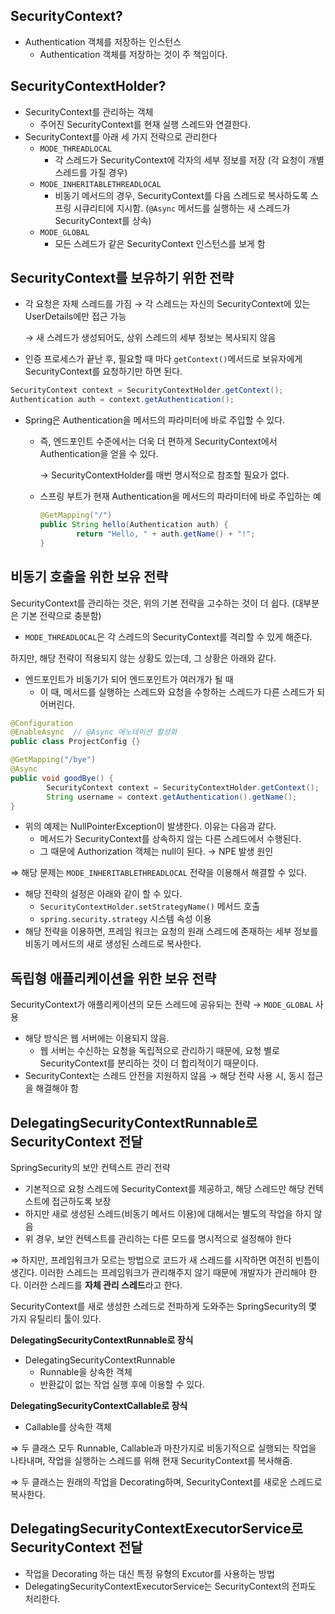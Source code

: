 ## SecurityContext?

- Authentication 객체를 저장하는 인스턴스
    - Authentication 객체를 저장하는 것이 주 책임이다.

## SecurityContextHolder?

- SecurityContext를 관리하는 객체
    - 주어진 SecurityContext를 현재 실행 스레드와 연결한다.
- SecurityContext를 아래 세 가지 전략으로 관리한다
    - `MODE_THREADLOCAL`
        - 각 스레드가 SecurityContext에 각자의 세부 정보를 저장 (각 요청이 개별 스레드를 가질 경우)
    - `MODE_INHERITABLETHREADLOCAL`
        - 비동기 메서드의 경우, SecurityContext를 다음 스레드로 복사하도록 스프링 시큐리티에 지시함. (`@Async` 메서드를 실행하는 새 스레드가 SecurityContext를 상속)
    - `MODE_GLOBAL`
        - 모든 스레드가 같은 SecurityContext 인스턴스를 보게 함

## SecurityContext를 보유하기 위한 전략

- 각 요청은 자체 스레드를 가짐 → 각 스레드는 자신의 SecurityContext에 있는 UserDetails에만 접근 가능
    
    → 새 스레드가 생성되어도, 상위 스레드의 세부 정보는 복사되지 않음
    
- 인증 프로세스가 끝난 후, 필요할 때 마다 `getContext()`메서드로 보유자에게 SecurityContext를 요청하기만 하면 된다.

```java
SecurityContext context = SecurityContextHolder.getContext();
Authentication auth = context.getAuthentication();
```

- Spring은 Authentication을 메서드의 파라미터에 바로 주입할 수 있다.
    - 즉, 엔드포인트 수준에서는 더욱 더 편하게 SecurityContext에서 Authentication을 얻을 수 있다.
        
        → SecurityContextHolder를 매번 명시적으로 참조할 필요가 없다.
        
    - 스프링 부트가 현재 Authentication을 메서드의 파라미터에 바로 주입하는 예
        
        ```java
        @GetMapping("/")
        public String hello(Authentication auth) {
        		return "Hello, " + auth.getName() + "!";
        }
        ```
        

## 비동기 호출을 위한 보유 전략

SecurityContext를 관리하는 것은, 위의 기본 전략을 고수하는 것이 더 쉽다. (대부분은 기본 전략으로 충분함)

- `MODE_THREADLOCAL`은 각 스레드의 SecurityContext를 격리할 수 있게 해준다.

하지만, 해당 전략이 적용되지 않는 상황도 있는데, 그 상황은 아래와 같다.

- 엔드포인트가 비동기가 되어 엔드포인트가 여러개가 될 때
    - 이 때, 메서드를 실행하는 스레드와 요청을 수항하는 스레드가 다른 스레드가 되어버린다.

```java
@Configuration
@EnableAsync  // @Async 애노테이션 활성화
public class ProjectConfig {}

@GetMapping("/bye")
@Async
public void goodBye() {
		SecurityContext context = SecurityContextHolder.getContext();
		String username = context.getAuthentication().getName();
}
```

- 위의 예제는 NullPointerException이 발생한다. 이유는 다음과 같다.
    - 메서드가 SecurityContext를 상속하지 않는 다른 스레드에서 수행된다.
    - 그 때문에 Authorization 객체는 null이 된다. → NPE 발생 원인

⇒ 해당 문제는 `MODE_INHERITABLETHREADLOCAL` 전략을 이용해서 해결할 수 있다.

- 해당 전략의 설정은 아래와 같이 할 수 있다.
    - `SecurityContextHolder.setStrategyName()` 메서드 호출
    - `spring.security.strategy` 시스템 속성 이용
- 해당 전략을 이용하면, 프레임 워크는 요청의 원래 스레드에 존재하는 세부 정보를 비동기 메서드의 새로 생성된 스레드로 복사한다.

## 독립형 애플리케이션을 위한 보유 전략

SecurityContext가 애플리케이션의 모든 스레드에 공유되는 전략 → `MODE_GLOBAL` 사용

- 해당 방식은 웹 서버에는 이용되지 않음.
    - 웹 서버는 수신하는 요청을 독립적으로 관리하기 때문에, 요청 별로 SecurityContext를 분리하는 것이 더 합리적이기 때문이다.
- SecurityContext는 스레드 안전을 지원하지 않음 → 해당 전략 사용 시, 동시 접근을 해결해야 함

## DelegatingSecurityContextRunnable로 SecurityContext 전달

SpringSecurity의 보안 컨텍스트 관리 전략

- 기본적으로 요청 스레드에 SecurityContext를 제공하고, 해당 스레드만 해당 컨텍스트에 접근하도록 보장
- 하지만 새로 생성된 스레드(비동기 메서드 이용)에 대해서는 별도의 작업을 하지 않음
- 위 경우, 보안 컨텍스트를 관리하는 다른 모드를 명시적으로 설정해야 한다

⇒ 하지만, 프레임워크가 모르는 방법으로 코드가 새 스레드를 시작하면 여전히 빈틈이 생긴다. 이러한 스레드는 프레임워크가 관리해주지 않기 때문에 개발자가 관리해야 한다. 이러한 스레드를 **자체 관리 스레드**라고 한다.

SecurityContext를 새로 생성한 스레드로 전파하게 도와주는 SpringSecurity의 몇 가지 유틸리티 툴이 있다.

**DelegatingSecurityContextRunnable로 장식**

- DelegatingSecurityContextRunnable
    - Runnable을 상속한 객체
    - 반환값이 없는 작업 실행 후에 이용할 수 있다.

**DelegatingSecurityContextCallable<T>로 장식**

- Callable<T>를 상속한 객체

⇒ 두 클래스 모두 Runnable, Callable과 마찬가지로 비동기적으로 실행되는 작업을 나타내며, 작업을 실행하는 스레드를 위해 현재 SecurityContext를 복사해줌.

⇒ 두 클래스는 원래의 작업을 Decorating하며, SecurityContext를 새로운 스레드로 복사한다.

## DelegatingSecurityContextExecutorService로 SecurityContext 전달

- 작업을 Decorating 하는 대신 특정 유형의 Excutor를 사용하는 방법
- DelegatingSecurityContextExecutorService는 SecurityContext의 전파도 처리한다.

